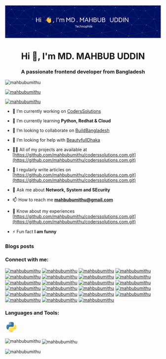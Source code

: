 ![Header](./github-header-image.png)
<h1 align="center">Hi 👋, I'm MD. MAHBUB UDDIN</h1>
<h3 align="center">A passionate frontend developer from Bangladesh</h3>

<p align="left"> <img src="https://komarev.com/ghpvc/?username=mahbubumithu&label=Profile%20views&color=0e75b6&style=flat" alt="mahbubumithu" /> </p>

<p align="left"> <a href="https://github.com/ryo-ma/github-profile-trophy"><img src="https://github-profile-trophy.vercel.app/?username=mahbubumithu" alt="mahbubumithu" /></a> </p>

<p align="left"> <a href="https://twitter.com/mahbubumithu" target="blank"><img src="https://img.shields.io/twitter/follow/mahbubumithu?logo=twitter&style=for-the-badge" alt="mahbubumithu" /></a> </p>

- 🔭 I’m currently working on [CodersSolutions](https://github.com/mahbubumithu/coderssolutions.com.git)

- 🌱 I’m currently learning **Python, Redhat & Cloud**

- 👯 I’m looking to collaborate on [BuildBangladesh](https://github.com/mahbubumithu/coderssolutions.com.git)

- 🤝 I’m looking for help with [BeautyfullDhaka](https://github.com/mahbubumithu/coderssolutions.com.git)

- 👨‍💻 All of my projects are available at [https://github.com/mahbubumithu/coderssolutions.com.git](https://github.com/mahbubumithu/coderssolutions.com.git)

- 📝 I regularly write articles on [https://github.com/mahbubumithu/coderssolutions.com.git](https://github.com/mahbubumithu/coderssolutions.com.git)

- 💬 Ask me about **Network, System and SEcurity**

- 📫 How to reach me **mahbubumithu@gmail.com**

- 📄 Know about my experiences [https://github.com/mahbubumithu/coderssolutions.com.git](https://github.com/mahbubumithu/coderssolutions.com.git)

- ⚡ Fun fact **I am funny**

### Blogs posts

<!-- BLOG-POST-LIST:START -->
<!-- BLOG-POST-LIST:END -->

<h3 align="left">Connect with me:</h3>
<p align="left">
<a href="https://codepen.io/mahbubumithu" target="blank"><img align="center" src="https://raw.githubusercontent.com/rahuldkjain/github-profile-readme-generator/master/src/images/icons/Social/codepen.svg" alt="mahbubumithu" height="30" width="40" /></a>
<a href="https://dev.to/mahbubumithu" target="blank"><img align="center" src="https://raw.githubusercontent.com/rahuldkjain/github-profile-readme-generator/master/src/images/icons/Social/devto.svg" alt="mahbubumithu" height="30" width="40" /></a>
<a href="https://twitter.com/mahbubumithu" target="blank"><img align="center" src="https://raw.githubusercontent.com/rahuldkjain/github-profile-readme-generator/master/src/images/icons/Social/twitter.svg" alt="mahbubumithu" height="30" width="40" /></a>
<a href="https://linkedin.com/in/mahbubumithu" target="blank"><img align="center" src="https://raw.githubusercontent.com/rahuldkjain/github-profile-readme-generator/master/src/images/icons/Social/linked-in-alt.svg" alt="mahbubumithu" height="30" width="40" /></a>
<a href="https://stackoverflow.com/users/mahbubumithu" target="blank"><img align="center" src="https://raw.githubusercontent.com/rahuldkjain/github-profile-readme-generator/master/src/images/icons/Social/stack-overflow.svg" alt="mahbubumithu" height="30" width="40" /></a>
<a href="https://codesandbox.com/mahbubumithu" target="blank"><img align="center" src="https://raw.githubusercontent.com/rahuldkjain/github-profile-readme-generator/master/src/images/icons/Social/codesandbox.svg" alt="mahbubumithu" height="30" width="40" /></a>
<a href="https://kaggle.com/mahbubumithu" target="blank"><img align="center" src="https://raw.githubusercontent.com/rahuldkjain/github-profile-readme-generator/master/src/images/icons/Social/kaggle.svg" alt="mahbubumithu" height="30" width="40" /></a>
<a href="https://fb.com/mahbubumithu" target="blank"><img align="center" src="https://raw.githubusercontent.com/rahuldkjain/github-profile-readme-generator/master/src/images/icons/Social/facebook.svg" alt="mahbubumithu" height="30" width="40" /></a>
<a href="https://instagram.com/mahbubumithu" target="blank"><img align="center" src="https://raw.githubusercontent.com/rahuldkjain/github-profile-readme-generator/master/src/images/icons/Social/instagram.svg" alt="mahbubumithu" height="30" width="40" /></a>
<a href="https://dribbble.com/mahbubumithu" target="blank"><img align="center" src="https://raw.githubusercontent.com/rahuldkjain/github-profile-readme-generator/master/src/images/icons/Social/dribbble.svg" alt="mahbubumithu" height="30" width="40" /></a>
<a href="https://www.behance.net/mahbubumithu" target="blank"><img align="center" src="https://raw.githubusercontent.com/rahuldkjain/github-profile-readme-generator/master/src/images/icons/Social/behance.svg" alt="mahbubumithu" height="30" width="40" /></a>
<a href="https://hashnode.com/mahbubumithu" target="blank"><img align="center" src="https://raw.githubusercontent.com/rahuldkjain/github-profile-readme-generator/master/src/images/icons/Social/hashnode.svg" alt="mahbubumithu" height="30" width="40" /></a>
<a href="https://medium.com/mahbubumithu" target="blank"><img align="center" src="https://raw.githubusercontent.com/rahuldkjain/github-profile-readme-generator/master/src/images/icons/Social/medium.svg" alt="mahbubumithu" height="30" width="40" /></a>
<a href="https://www.youtube.com/c/mahbubumithu" target="blank"><img align="center" src="https://raw.githubusercontent.com/rahuldkjain/github-profile-readme-generator/master/src/images/icons/Social/youtube.svg" alt="mahbubumithu" height="30" width="40" /></a>
<a href="https://www.codechef.com/users/mahbubumithu" target="blank"><img align="center" src="https://cdn.jsdelivr.net/npm/simple-icons@3.1.0/icons/codechef.svg" alt="mahbubumithu" height="30" width="40" /></a>
<a href="https://www.hackerrank.com/mahbubumithu" target="blank"><img align="center" src="https://raw.githubusercontent.com/rahuldkjain/github-profile-readme-generator/master/src/images/icons/Social/hackerrank.svg" alt="mahbubumithu" height="30" width="40" /></a>
<a href="https://codeforces.com/profile/mahbubumithu" target="blank"><img align="center" src="https://raw.githubusercontent.com/rahuldkjain/github-profile-readme-generator/master/src/images/icons/Social/codeforces.svg" alt="mahbubumithu" height="30" width="40" /></a>
<a href="https://www.leetcode.com/mahbubumithu" target="blank"><img align="center" src="https://raw.githubusercontent.com/rahuldkjain/github-profile-readme-generator/master/src/images/icons/Social/leet-code.svg" alt="mahbubumithu" height="30" width="40" /></a>
<a href="https://www.hackerearth.com/mahbubumithu" target="blank"><img align="center" src="https://raw.githubusercontent.com/rahuldkjain/github-profile-readme-generator/master/src/images/icons/Social/hackerearth.svg" alt="mahbubumithu" height="30" width="40" /></a>
<a href="https://auth.geeksforgeeks.org/user/mahbubumithu" target="blank"><img align="center" src="https://raw.githubusercontent.com/rahuldkjain/github-profile-readme-generator/master/src/images/icons/Social/geeks-for-geeks.svg" alt="mahbubumithu" height="30" width="40" /></a>
<a href="https://www.topcoder.com/members/mahbubumithu" target="blank"><img align="center" src="https://raw.githubusercontent.com/rahuldkjain/github-profile-readme-generator/master/src/images/icons/Social/topcoder.svg" alt="mahbubumithu" height="30" width="40" /></a>
<a href="https://discord.gg/mahbubumithu" target="blank"><img align="center" src="https://raw.githubusercontent.com/rahuldkjain/github-profile-readme-generator/master/src/images/icons/Social/discord.svg" alt="mahbubumithu" height="30" width="40" /></a>
<a href="/mahbubumithu" target="blank"><img align="center" src="https://raw.githubusercontent.com/rahuldkjain/github-profile-readme-generator/master/src/images/icons/Social/rss.svg" alt="mahbubumithu" height="30" width="40" /></a>
</p>

<h3 align="left">Languages and Tools:</h3>
<p align="left"> <a href="https://www.python.org" target="_blank" rel="noreferrer"> <img src="https://raw.githubusercontent.com/devicons/devicon/master/icons/python/python-original.svg" alt="python" width="40" height="40"/> </a> </p>

<p><img align="left" src="https://github-readme-stats.vercel.app/api/top-langs?username=mahbubumithu&show_icons=true&locale=en&layout=compact" alt="mahbubumithu" /></p>

<p>&nbsp;<img align="center" src="https://github-readme-stats.vercel.app/api?username=mahbubumithu&show_icons=true&locale=en" alt="mahbubumithu" /></p>

<p><img align="center" src="https://github-readme-streak-stats.herokuapp.com/?user=mahbubumithu&" alt="mahbubumithu" /></p>
